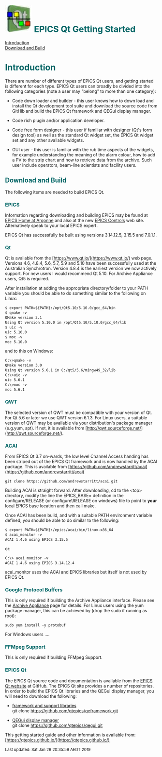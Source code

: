 # ![](epicsqt_logo.png?raw=true) <span style='color:#006666'>EPICS Qt Getting Started</span>


[Introduction](#Introduction)<br>
[Download and Build](#Download)<br>

# <a name="Introduction"></a><span style='color:#006666'>Introduction</span>

There are number of different types of EPICS Qt users, and getting started is
different for each type.
EPICS Qt users can broadly be divided into the following categories (note a user
may "belong" to more than one category):

*  Code down loader and builder - this user knows how to down load and install
the Qt development tool suite and download the source code from GitHib and build
the EPICS Qt framework and QEGui display manager.

*  Code rich plugin and/or application developer.

*  Code free form designer - this user if familiar with designer (Qt's form design
tool) as well as the standard Qt widget set, the EPICS Qt widget set and any other
available widgets.

*  GUI user - this user is familiar with the rub time aspects of the widgets, for
example understanding the meaning of the alarm colour, how to add a PV to the strip
chart and how to retrieve data from the archive.
Such user include operators, beam-line scientists and facility users.


## <a name="Download"></a><span style='color:#006666'>Download and Build</span>

The following items are needed to build EPICS Qt.

### <span style='color:#006666'>EPICS</span>

Information regarding downloading and building EPICS may be found at
[EPICS Home at Argonne](https://epics.anl.gov/) and also at the new
[EPICS Controls](https://epics-controls.org/) web site.
Alternatively speak to your local EPICS expert.

EPICS Qt has successfully be built using versions 3.14.12.5, 3.15.5 and 7.0.1.1.

### <span style='color:#006666'>Qt</span>

Qt is available from the [https://www.qt.io/](https://www.qt.io/) web page.
Versions 4.6, 4.8.4, 5.6, 5.7, 5.9 and 5.10 have been successfully used at the
Australian Synchrotron.
Version 4.8.4 is the earliest version we now actively support.
For new users I would recommend Qt 5.10.
For Archive Appliance users, Qt5 is required.

After installation at adding the appropriate directory/folder to your PATH variable
you should be able to do something similar to the following on Linux:

    $ export PATH=${PATH}:/opt/Qt5.10/5.10.0/gcc_64/bin
    $ qmake -v
    QMake version 3.1
    Using Qt version 5.10.0 in /opt/Qt5.10/5.10.0/gcc_64/lib
    $ uic -v
    uic 5.10.0
    $ moc -v
    moc 5.10.0

and to this on Windows:

    C:\>qmake -v
    QMake version 3.0
    Using Qt version 5.6.1 in C:/qt5/5.6/mingw49_32/lib
    C:\>uic -v
    uic 5.6.1
    C:\>moc -v
    moc 5.6.1


### <span style='color:#006666'>QWT</span>

The selected version of QWT must be compatible with your version of Qt.
For Qt 5.6 or later we use QWT version 6.1.3. For Linux users, a suitable version
of QWT may be available via your distribution's package manager (e.g.yum, apt).
If not, it is available from [http://qwt.sourceforge.net/](http://qwt.sourceforge.net/).


### <span style='color:#006666'>ACAI</span>

From EPICS Qt 3.7 on-wards, the low level Channel Access handing has been striped
out of the EPICS Qt framework and is now handled by the ACAI package.
This is available from [https://github.com/andrewstarritt/acai](https://github.com/andrewstarritt/acai)

    git clone https://github.com/andrewstarritt/acai.git

Building ACAI is straight forward. After downloading, cd to the &lt;top&gt;
directory, modify the line the EPICS_BASE= definition in the configure/RELEASE
(or configure\RELEASE on windows) file to point to **your** local EPICS base
location and then call make.

Once ACAI has been build, and with a suitable PATH environment variable
defined, you should be able to do similar to the following:

    $ export PATH=${PATH}:/epics/acai/bin/linux-x86_64
    $ acai_monitor -v
    ACAI 1.4.6 using EPICS 3.15.5

or:

    C:\> acai_monitor -v
    ACAI 1.4.6 using EPICS 3.14.12.4

acai_monitor uses the ACAI and EPICS libraries but itself is not used by EPICS Qt.

### <span style='color:#006666'>Google Protocol Buffers</span>

This is only required if building the Archive Appliance interface.
Please see the [Archive Appliance](archiver_appliance.html) page for details.
For Linux users using the yum package manager, this can be achieved by
(drop the sudo if running as root):

    sudo yum install -y protobuf

For Windows users ....

### <span style='color:#006666'>FFMpeg Support</span>

This is only required if building FFMpeg Support.

### <span style='color:#006666'>EPICS Qt</span>

The EPICS Qt source code and documentation is available from the [EPICS Qt website](https://github.com/qtepics) at GitHub.
The EPICS Qt site provides a number of repositories.
In order to build the EPICS Qt libraries and the QEGui display manager, you
will need to download the following:

* [framework and support libraries](https://github.com/qtepics/qeframework)<br>
git clone https://github.com/qtepics/qeframework.git

* [QEGui display manager](https://github.com/qtepics/qegui)<br>
git clone https://github.com/qtepics/qegui.git


This getting started guide and other information is available from:
[https://qtepics.github.io/](https://qtepics.github.io/)


<font size="-1">Last updated: Sat Jan 26 20:35:59 AEDT 2019</font>
<br>
